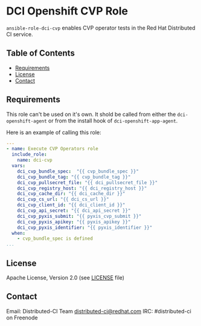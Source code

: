 # DCI Openshift CVP Role

`ansible-role-dci-cvp` enables CVP operator tests in the Red Hat Distributed CI service.

## Table of Contents

- [Requirements](#requirements)
- [License](#license)
- [Contact](#contact)

## Requirements

This role can't be used on it's own.  It shold be called from either the `dci-openshift-agent` or from the install hook of `dci-openshift-app-agent`.

Here is an example of calling this role:
```yaml
---
- name: Execute CVP Operators role
  include_role:
    name: dci-cvp
  vars:
    dci_cvp_bundle_spec:  "{{ cvp_bundle_spec }}"
    dci_cvp_bundle_tag: "{{ cvp_bundle_tag }}"
    dci_cvp_pullsecret_file: "{{ dci_pullsecret_file }}"
    dci_cvp_registry_host: "{{ dci_registry_host }}"
    dci_cvp_cache_dir: "{{ dci_cache_dir }}"
    dci_cvp_cs_url: "{{ dci_cs_url }}"
    dci_cvp_client_id: "{{ dci_client_id }}"
    dci_cvp_api_secret: "{{ dci_api_secret }}"
    dci_cvp_pyxis_submit: "{{ pyxis_cvp_submit }}"
    dci_cvp_pyxis_apikey: "{{ pyxis_apikey }}"
    dci_cvp_pyxis_identifier: "{{ pyxis_identifier }}"
  when:
    - cvp_bundle_spec is defined
...
```

## License

Apache License, Version 2.0 (see [LICENSE](LICENSE) file)

## Contact

Email: Distributed-CI Team <distributed-ci@redhat.com>
IRC: #distributed-ci on Freenode
